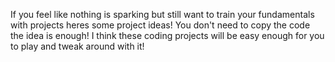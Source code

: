 If you feel like nothing is sparking but still want to train your fundamentals with projects heres some project ideas!
You don't need to copy the code the idea is enough!
I think these coding projects will be easy enough for you to play and tweak around with it!
